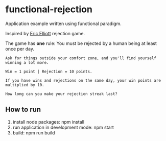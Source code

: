 # functional-rejection

Application example written using functional paradigm.

Inspired by [Eric Elliott](https://github.com/ericelliott) rejection game.

The game has **one** rule:
    You must be rejected by a human being at least once per day.

    Ask for things outside your comfort zone, and you'll find yourself winning a lot more.

    Win = 1 point | Rejection = 10 points.

    If you have wins and rejections on the same day, your win points are multiplied by 10.

    How long can you make your rejection streak last?

## How to run

1. install node packages: npm install
2. run application in development mode: npm start
3. build: npm run build
